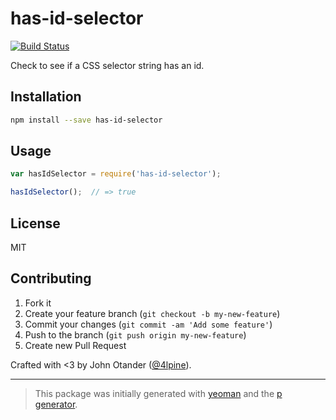 # has-id-selector

[![Build Status](https://secure.travis-ci.org/johnotander/has-id-selector.png?branch=master)](https://travis-ci.org/johnotander/has-id-selector)

Check to see if a CSS selector string has an id.

## Installation

```bash
npm install --save has-id-selector
```

## Usage

```javascript
var hasIdSelector = require('has-id-selector');

hasIdSelector();  // => true
```

## License

MIT

## Contributing

1. Fork it
2. Create your feature branch (`git checkout -b my-new-feature`)
3. Commit your changes (`git commit -am 'Add some feature'`)
4. Push to the branch (`git push origin my-new-feature`)
5. Create new Pull Request

Crafted with <3 by John Otander ([@4lpine](https://twitter.com/4lpine)).

***

> This package was initially generated with [yeoman](http://yeoman.io) and the [p generator](https://github.com/johnotander/generator-p.git).
